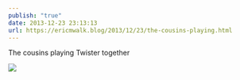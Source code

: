 ```yaml
---
publish: "true"
date: 2013-12-23 23:13:13
url: https://ericmwalk.blog/2013/12/23/the-cousins-playing.html
---
```


The cousins playing Twister together

![](https://ericmwalk.blog/uploads/2022/0daa22cc56.jpg)